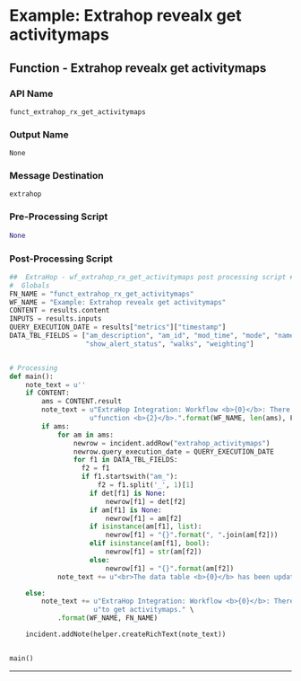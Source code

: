 <!--
    DO NOT MANUALLY EDIT THIS FILE
    THIS FILE IS AUTOMATICALLY GENERATED WITH resilient-sdk codegen
-->

# Example: Extrahop revealx get activitymaps

## Function - Extrahop revealx get activitymaps

### API Name
`funct_extrahop_rx_get_activitymaps`

### Output Name
`None`

### Message Destination
`extrahop`

### Pre-Processing Script
```python
None
```

### Post-Processing Script
```python
##  ExtraHop - wf_extrahop_rx_get_activitymaps post processing script ##
#  Globals
FN_NAME = "funct_extrahop_rx_get_activitymaps"
WF_NAME = "Example: Extrahop revealx get activitymaps"
CONTENT = results.content
INPUTS = results.inputs
QUERY_EXECUTION_DATE = results["metrics"]["timestamp"]
DATA_TBL_FIELDS = ["am_description", "am_id", "mod_time", "mode", "name", "owner", "rights", "short_code",
                   "show_alert_status", "walks", "weighting"]


# Processing
def main():
    note_text = u''
    if CONTENT:
        ams = CONTENT.result
        note_text = u"ExtraHop Integration: Workflow <b>{0}</b>: There were <b>{1}</b> Activitymaps returned for SOAR " \
                    u"function <b>{2}</b>.".format(WF_NAME, len(ams), FN_NAME)
        if ams:
            for am in ams:
                newrow = incident.addRow("extrahop_activitymaps")
                newrow.query_execution_date = QUERY_EXECUTION_DATE
                for f1 in DATA_TBL_FIELDS:
                  f2 = f1
                  if f1.startswith("am_"):
                      f2 = f1.split('_', 1)[1]
                    if det[f1] is None:
                        newrow[f1] = det[f2]
                    if am[f1] is None:
                        newrow[f1] = am[f2]
                    if isinstance(am[f1], list):
                        newrow[f1] = "{}".format(", ".join(am[f2]))
                    elif isinstance(am[f1], bool):
                        newrow[f1] = str(am[f2])
                    else:
                        newrow[f1] = "{}".format(am[f2])
            note_text += u"<br>The data table <b>{0}</b> has been updated".format("Extrahop Activitymaps")

    else:
        note_text += u"ExtraHop Integration: Workflow <b>{0}</b>: There was <b>no</b> result returned while attempting " \
                     u"to get activitymaps." \
            .format(WF_NAME, FN_NAME)

    incident.addNote(helper.createRichText(note_text))


main()

```

---

